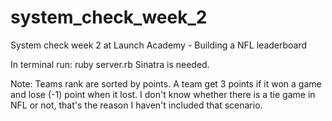 system_check_week_2
===================

System check week 2 at Launch Academy - Building a NFL leaderboard


In terminal run: ruby server.rb
Sinatra is needed.

Note: Teams rank are sorted by points. A team get 3 points if it won a game and lose (-1) point when it lost.
I don't know whether there is a tie game in NFL or not, that's the reason I haven't included that scenario.
